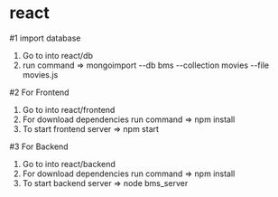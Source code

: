 # react

#1 import database
1) Go to into react/db
2) run command => mongoimport --db bms --collection movies --file movies.js

#2 For Frontend 
1) Go to into react/frontend
2) For download dependencies run command => npm install
3) To start frontend server => npm start

#3 For Backend
1) Go to into react/backend
2) For download dependencies run command => npm install
3) To start backend server => node bms_server